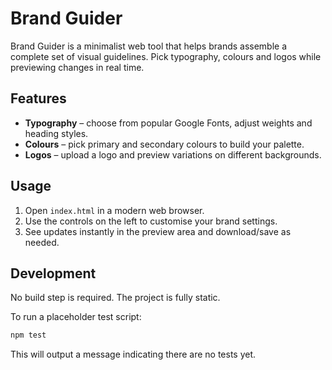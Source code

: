 # Brand Guider

Brand Guider is a minimalist web tool that helps brands assemble a complete set of
visual guidelines. Pick typography, colours and logos while previewing changes in
real time.

## Features
- **Typography** – choose from popular Google Fonts, adjust weights and heading styles.
- **Colours** – pick primary and secondary colours to build your palette.
- **Logos** – upload a logo and preview variations on different backgrounds.

## Usage
1. Open `index.html` in a modern web browser.
2. Use the controls on the left to customise your brand settings.
3. See updates instantly in the preview area and download/save as needed.

## Development
No build step is required. The project is fully static.

To run a placeholder test script:
```bash
npm test
```
This will output a message indicating there are no tests yet.
